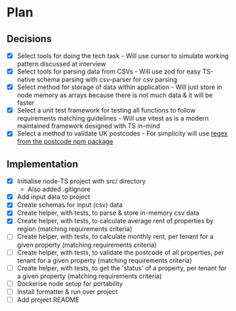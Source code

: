 # Plan

## Decisions

- [X] Select tools for doing the tech task - Will use cursor to simulate working pattern discussed at interview
- [X] Select tools for parsing data from CSVs - Will use zod for easy TS-native schema parsing with csv-parser for csv parsing
- [X] Select method for storage of data within application - Will just store in node memory as arrays because there is not much data & it will be faster
- [X] Select a unit test framework for testing all functions to follow requirements matching guidelines - Will use vitest as is a modern maintained framework designed with TS in-mind
- [X] Select a method to validate UK postcodes - For simplicity will use [regex from the postcode npm package](https://github.com/ideal-postcodes/postcode/blob/master/lib/index.ts)

## Implementation

- [X] Initialise node-TS project with src/ directory
    - Also added .gitignore
- [X] Add input data to project
- [X] Create schemas for input (csv) data
- [X] Create helper, with tests, to parse & store in-memory csv data
- [X] Create helper, with tests, to calculate average rent of properties by region (matching requirements criteria)
- [ ] Create helper, with tests, to calculate monthly rent, per tenant for a given property (matching requirements criteria)
- [ ] Create helper, with tests, to validate the postcode of all properties, per tenant for a given property (matching requirements criteria)
- [ ] Create helper, with tests, to get the 'status' of a property, per tenant for a given property (matching requirements criteria)
- [ ] Dockerise node setup for portability
- [ ] Install formatter & run over project
- [ ] Add project README
